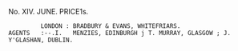 No. XIV.                                  JUNE.                                 PRICE1s.




             LONDON : BRADBURY & EVANS, WHITEFRIARS.
    AGENTS   :--.I.   MENZIES, EDINBURGH j T. MURRAY, GLASGOW ; J. Y'GLASHAN, DUBLIN.
